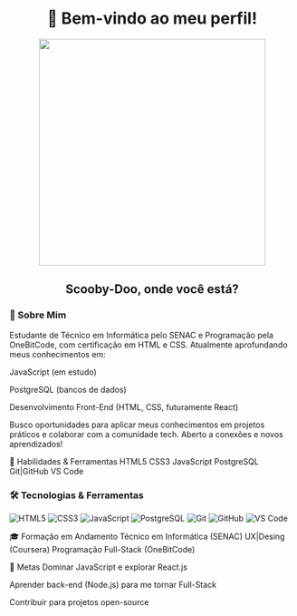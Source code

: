 <div align="center">
  <h1>👋 Bem-vindo ao meu perfil!</h1>
</div> 

<div align="center">
  <img src="https://media1.tenor.com/m/DvfAaX1ygGcAAAAd/how-do-i-use-computer-don%27t-understand-computer.gif" width="400" />
</div>

<div align="center">
  <h2>Scooby-Doo, onde você está?</h2>
</div> 

### 🚀 Sobre Mim
Estudante de Técnico em Informática pelo SENAC e Programação pela OneBitCode, com certificação em HTML e CSS. Atualmente aprofundando meus conhecimentos em:

JavaScript (em estudo)

PostgreSQL (bancos de dados)

Desenvolvimento Front-End (HTML, CSS, futuramente React)

Busco oportunidades para aplicar meus conhecimentos em projetos práticos e colaborar com a comunidade tech. Aberto a conexões e novos aprendizados!

📌 Habilidades & Ferramentas
HTML5 CSS3 JavaScript PostgreSQL Git|GitHub VS Code
### **🛠️ Tecnologias & Ferramentas**  

![HTML5](https://img.shields.io/badge/HTML5-E34F26?style=for-the-badge&logo=html5&logoColor=white)
![CSS3](https://img.shields.io/badge/CSS3-1572B6?style=for-the-badge&logo=css3&logoColor=white)
![JavaScript](https://img.shields.io/badge/JavaScript-F7DF1E?style=for-the-badge&logo=javascript&logoColor=black)
![PostgreSQL](https://img.shields.io/badge/PostgreSQL-316192?style=for-the-badge&logo=postgresql&logoColor=white)
![Git](https://img.shields.io/badge/Git-E34F26?style=for-the-badge&logo=git&logoColor=white)
![GitHub](https://img.shields.io/badge/GitHub-100000?style=for-the-badge&logo=github&logoColor=white)
![VS Code](https://img.shields.io/badge/VS_Code-007ACC?style=for-the-badge&logo=visual-studio-code&logoColor=white)

🎓 Formação em Andamento
Técnico em Informática (SENAC)
UX|Desing (Coursera) 
Programação Full-Stack (OneBitCode)

🌱 Metas
Dominar JavaScript e explorar React.js

Aprender back-end (Node.js) para me tornar Full-Stack

Contribuir para projetos open-source
